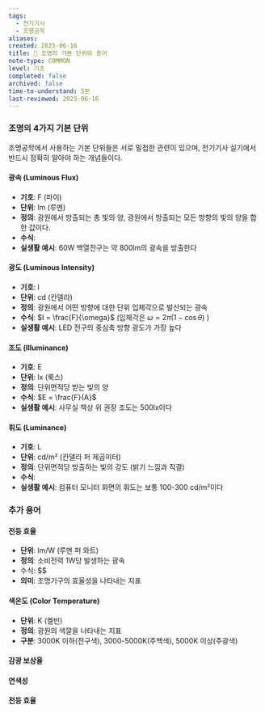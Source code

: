 ```yaml
---
tags:
  - 전기기사
  - 조명공학
aliases: 
created: 2025-06-16
title: 📝 조명의 기본 단위와 용어
note-type: COMMON
level: 기초
completed: false
archived: false
time-to-understand: 5분
last-reviewed: 2025-06-16
---
```


### 조명의 4가지 기본 단위

조명공학에서 사용하는 기본 단위들은 서로 밀접한 관련이 있으며, 전기기사 실기에서 반드시 정확히 알아야 하는 개념들이다.

#### 광속 (Luminous Flux)
- **기호**: F (파이)
- **단위**: lm (루멘)
- **정의**: 광원에서 방출되는 총 빛의 양, 광원에서 방출되는 모든 방향의 빛의 양을 합한 값이다.
- **수식**:
- **실생활 예시**: 60W 백열전구는 약 800lm의 광속을 방출한다

#### 광도 (Luminous Intensity)
- **기호**: I
- **단위**: cd (칸델라)
- **정의**: 광원에서 어떤 방향에 대한 단위 입체각으로 발산되는 광속
- **수식**: $I = \frac{F}{\omega}$ (입체각은 $\omega = 2\pi(1 - \cos\theta)$ )
- **실생활 예시**: LED 전구의 중심축 방향 광도가 가장 높다

#### 조도 (Illuminance)  
- **기호**: E
- **단위**: lx (룩스)
- **정의**: 단위면적당 받는 빛의 양
- **수식**: $E = \frac{F}{A}$
- **실생활 예시**: 사무실 책상 위 권장 조도는 500lx이다

#### 휘도 (Luminance)
- **기호**: L
- **단위**: cd/m² (칸델라 퍼 제곱미터)
- **정의**: 단위면적당 방출하는 빛의 강도 (밝기 느낌과 직결)
- **수식**: 
- **실생활 예시**: 컴퓨터 모니터 화면의 휘도는 보통 100-300 cd/m²이다

### 추가 용어

#### 전등 효율
- **단위**: lm/W (루멘 퍼 와트)
- **정의**: 소비전력 1W당 발생하는 광속
- 수식: $$
- **의미**: 조명기구의 효율성을 나타내는 지표

#### 색온도 (Color Temperature)
- **단위**: K (켈빈)
- **정의**: 광원의 색깔을 나타내는 지표
- **구분**: 3000K 이하(전구색), 3000-5000K(주백색), 5000K 이상(주광색)

#### 감광 보상율

#### 연색성

#### 전등 효율

